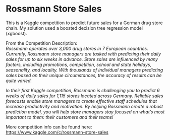 # Rossmann Store Sales
This is a Kaggle competition to predict future sales for a German drug store chain.  My solution used a boosted decision tree regression model (xgboost).

From the Competition Description:  
*Rossmann operates over 3,000 drug stores in 7 European countries. Currently, Rossmann store managers are tasked with predicting their daily sales for up to six weeks in advance. Store sales are influenced by many factors, including promotions, competition, school and state holidays, seasonality, and locality. With thousands of individual managers predicting sales based on their unique circumstances, the accuracy of results can be quite varied.*

*In their first Kaggle competition, Rossmann is challenging you to predict 6 weeks of daily sales for 1,115 stores located across Germany. Reliable sales forecasts enable store managers to create effective staff schedules that increase productivity and motivation. By helping Rossmann create a robust prediction model, you will help store managers stay focused on what’s most important to them: their customers and their teams!*

More competition info can be found here:  
https://www.kaggle.com/c/rossmann-store-sales
